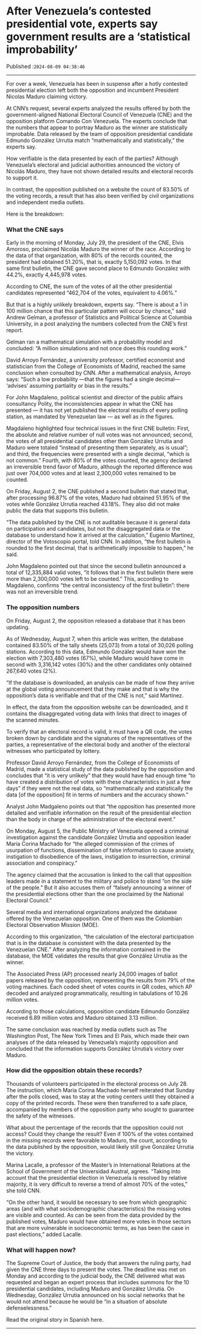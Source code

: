 # After Venezuela’s contested presidential vote, experts say government results are a ‘statistical improbability’

Published :`2024-08-09 04:38:46`

---

For over a week, Venezuela has been in suspense after a hotly contested presidential election left both the opposition and incumbent President Nicolas Maduro claiming victory.

At CNN’s request, several experts analyzed the results offered by both the government-aligned National Electoral Council of Venezuela (CNE) and the opposition platform Comando Con Venezuela. The experts conclude that the numbers that appear to portray Maduro as the winner are statistically improbable. Data released by the team of opposition presidential candidate Edmundo González Urrutia match “mathematically and statistically,” the experts say.

How verifiable is the data presented by each of the parties? Although Venezuela’s electoral and judicial authorities announced the victory of Nicolás Maduro, they have not shown detailed results and electoral records to support it.

In contrast, the opposition published on a website the count of 83.50% of the voting records, a result that has also been verified by civil organizations and independent media outlets.

Here is the breakdown:

### What the CNE says

Early in the morning of Monday, July 29, the president of the CNE, Elvis Amoroso, proclaimed Nicolás Maduro the winner of the race. According to the data of that organization, with 80% of the records counted, the president had obtained 51.20%, that is, exactly 5,150,092 votes. In that same first bulletin, the CNE gave second place to Edmundo González with 44.2%, exactly 4,445,978 votes.

According to CNE, the sum of the votes of all the other presidential candidates represented “462,704 of the votes, equivalent to 4.06%.”

But that is a highly unlikely breakdown, experts say. “There is about a 1 in 100 million chance that this particular pattern will occur by chance,” said Andrew Gelman, a professor of Statistics and Political Science at Columbia University, in a post analyzing the numbers collected from the CNE’s first report.

Gelman ran a mathematical simulation with a probability model and concluded: “A million simulations and not once does this rounding work.”

David Arroyo Fernández, a university professor, certified economist and statistician from the College of Economists of Madrid, reached the same conclusion when consulted by CNN. After a mathematical analysis, Arroyo says: “Such a low probability —that the figures had a single decimal— ‘advises’ assuming partiality or bias in the results.”

For John Magdaleno, political scientist and director of the public affairs consultancy Polity, the inconsistencies appear in what the CNE has presented — it has not yet published the electoral results of every polling station, as mandated by Venezuelan law — as well as in the figures.

Magdaleno highlighted four technical issues in the first CNE bulletin: First, the absolute and relative number of null votes was not announced; second, the votes of all presidential candidates other than González Urrutia and Maduro were totaled “instead of presenting them separately, as is usual”; and third, the frequencies were presented with a single decimal, “which is not common.” Fourth, with 80% of the votes counted, the agency declared an irreversible trend favor of Maduro, although the reported difference was just over 704,000 votes and at least 2,300,000 votes remained to be counted.

On Friday, August 2, the CNE published a second bulletin that stated that, after processing 96.87% of the votes, Maduro had obtained 51.95% of the votes while González Urrutia reached 43.18%. They also did not make public the data that supports this bulletin.

“The data published by the CNE is not auditable because it is general data on participation and candidates, but not the disaggregated data or the database to understand how it arrived at the calculation,” Eugenio Martínez, director of the Votoscopio portal, told CNN. In addition, “the first bulletin is rounded to the first decimal, that is arithmetically impossible to happen,” he said.

John Magdaleno pointed out that since the second bulletin announced a total of 12,335,884 valid votes, “it follows that in the first bulletin there were more than 2,300,000 votes left to be counted.” This, according to Magdaleno, confirms “the central inconsistency of the first bulletin”: there was not an irreversible trend.

### The opposition numbers

On Friday, August 2, the opposition released a database that it has been updating.

As of Wednesday, August 7, when this article was written, the database contained 83.50% of the tally sheets (25,073) from a total of 30,026 polling stations. According to this data, Edmundo González would have won the election with 7,303,480 votes (67%), while Maduro would have come in second with 3,316,142 votes (30%) and the other candidates only obtained 267,640 votes (2%).

“If the database is downloaded, an analysis can be made of how they arrive at the global voting announcement that they make and that is why the opposition’s data is verifiable and that of the CNE is not,” said Martínez.

In effect, the data from the opposition website can be downloaded, and it contains the disaggregated voting data with links that direct to images of the scanned minutes.

To verify that an electoral record is valid, it must have a QR code, the votes broken down by candidate and the signatures of the representatives of the parties, a representative of the electoral body and another of the electoral witnesses who participated by lottery.

Professor David Arroyo Fernández, from the College of Economists of Madrid, made a statistical study of the data published by the opposition and concludes that “it is very unlikely” that they would have had enough time “to have created a distribution of votes with these characteristics in just a few days” if they were not the real data, so “mathematically and statistically the data [of the opposition] fit in terms of numbers and the accuracy shown.”

Analyst John Madgaleno points out that “the opposition has presented more detailed and verifiable information on the result of the presidential election than the body in charge of the administration of the electoral event.”

On Monday, August 5, the Public Ministry of Venezuela opened a criminal investigation against the candidate González Urrutia and opposition leader María Corina Machado for “the alleged commission of the crimes of usurpation of functions, dissemination of false information to cause anxiety, instigation to disobedience of the laws, instigation to insurrection, criminal association and conspiracy.”

The agency claimed that the accusation is linked to the call that opposition leaders made in a statement to the military and police to stand “on the side of the people.” But it also accuses them of “falsely announcing a winner of the presidential elections other than the one proclaimed by the National Electoral Council.”

Several media and international organizations analyzed the database offered by the Venezuelan opposition. One of them was the Colombian Electoral Observation Mission (MOE).

According to this organization, “the calculation of the electoral participation that is in the database is consistent with the data presented by the Venezuelan CNE.” After analyzing the information contained in the database, the MOE validates the results that give González Urrutia as the winner.

The Associated Press (AP) processed nearly 24,000 images of ballot papers released by the opposition, representing the results from 79% of the voting machines. Each coded sheet of votes counts in QR codes, which AP decoded and analyzed programmatically, resulting in tabulations of 10.26 million votes.

According to those calculations, opposition candidate Edmundo González received 6.89 million votes and Maduro obtained 3.13 million.

The same conclusion was reached by media outlets such as The Washington Post, The New York Times and El País, which made their own analyses of the data released by Venezuela’s majority opposition and concluded that the information supports González Urrutia’s victory over Maduro.

### How did the opposition obtain these records?

Thousands of volunteers participated in the electoral process on July 28. The instruction, which Maria Corina Machado herself reiterated that Sunday after the polls closed, was to stay at the voting centers until they obtained a copy of the printed records. These were then transferred to a safe place, accompanied by members of the opposition party who sought to guarantee the safety of the witnesses.

What about the percentage of the records that the opposition could not access? Could they change the result? Even if 100% of the votes contained in the missing records were favorable to Maduro, the count, according to the data published by the opposition, would likely still give González Urrutia the victory.

Marina Lacalle, a professor of the Master’s in International Relations at the School of Government of the Universidad Austral, agrees. “Taking into account that the presidential election in Venezuela is resolved by relative majority, it is very difficult to reverse a trend of almost 70% of the votes,” she told CNN.

“On the other hand, it would be necessary to see from which geographic areas (and with what sociodemographic characteristics) the missing votes are visible and counted. As can be seen from the data provided by the published votes, Maduro would have obtained more votes in those sectors that are more vulnerable in socioeconomic terms, as has been the case in past elections,” added Lacalle.

### What will happen now?

The Supreme Court of Justice, the body that answers the ruling party, had given the CNE three days to present the votes. The deadline was met on Monday and according to the judicial body, the CNE delivered what was requested and began an expert process that includes summons for the 10 presidential candidates, including Maduro and González Urrutia. On Wednesday, González Urrutia announced on his social networks that he would not attend because he would be “in a situation of absolute defenselessness.”

Read the original story in Spanish here.

---

